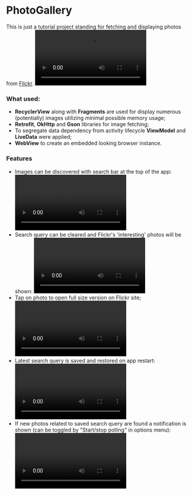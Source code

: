 # PhotoGallery
This is just a tutorial project standing for fetching and displaying photos from [Flickr](https://flickr.com/ "Flickr - online photo gallery").
<video src='https://user-images.githubusercontent.com/48180766/140659268-fe84a271-175d-4d65-a9d8-22f1ee8c0b9e.mov'/>

### What used:
- **RecyclerView** along with **Fragments** are used for display numerous (potentially) images utilizing minimal possible memory usage;
- **Retrofit**, **OkHttp** and **Gson** libraries for image fetching;
- To segregate data dependency from activity lifecycle **ViewModel** and **LiveData** were applied;
- **WebView** to create an embedded looking browser instance.

### Features
- Images can be discovered with search bar at the top of the app:
  <video src='https://user-images.githubusercontent.com/48180766/140659447-7dfaf670-d7c7-4cf4-8bde-638bccbc4752.mov'/>
- Search query can be cleared and Flickr's 'interesting' photos will be shown:
  <video src='https://user-images.githubusercontent.com/48180766/140659391-6794ed5d-d456-4b7b-91ff-295dc21213ec.mov'/>
- Tap on photo to open full size version on Flickr site;
  <video src='https://user-images.githubusercontent.com/48180766/140662426-8771e3a6-f255-4041-b4be-b651e90b8f7c.mov'/>
- Latest search query is saved and restored on app restart:
  <video src='https://user-images.githubusercontent.com/48180766/140659423-d95084fd-5514-416e-b1ff-d738babf4193.mov'/>
- If new photos related to saved search query are found a notification is shown (can be toggled by "Start/stop polling" in options menu):
  <video src='https://user-images.githubusercontent.com/48180766/140659432-78d1d12a-cb04-4b7b-8736-38cd8eab5b7d.mov'/>
